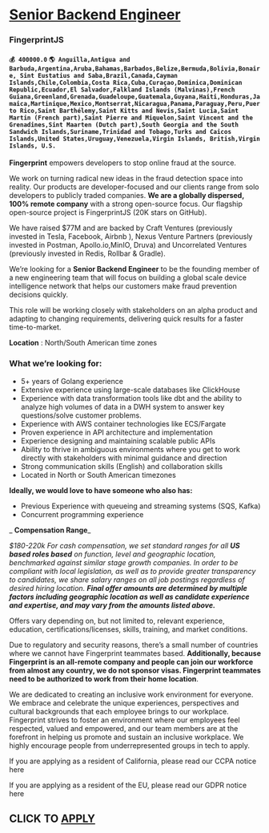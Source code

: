 # [Senior Backend Engineer](https://www.remotewlb.com/apply/senior-backend-engineer-86539)  
### FingerprintJS  
#### `💰 400000.0` `🌎 Anguilla,Antigua and Barbuda,Argentina,Aruba,Bahamas,Barbados,Belize,Bermuda,Bolivia,Bonaire, Sint Eustatius and Saba,Brazil,Canada,Cayman Islands,Chile,Colombia,Costa Rica,Cuba,Curaçao,Dominica,Dominican Republic,Ecuador,El Salvador,Falkland Islands (Malvinas),French Guiana,Greenland,Grenada,Guadeloupe,Guatemala,Guyana,Haiti,Honduras,Jamaica,Martinique,Mexico,Montserrat,Nicaragua,Panama,Paraguay,Peru,Puerto Rico,Saint Barthélemy,Saint Kitts and Nevis,Saint Lucia,Saint Martin (French part),Saint Pierre and Miquelon,Saint Vincent and the Grenadines,Sint Maarten (Dutch part),South Georgia and the South Sandwich Islands,Suriname,Trinidad and Tobago,Turks and Caicos Islands,United States,Uruguay,Venezuela,Virgin Islands, British,Virgin Islands, U.S.`  

**Fingerprint** empowers developers to stop online fraud at the source.

We work on turning radical new ideas in the fraud detection space into reality. Our products are developer-focused and our clients range from solo developers to publicly traded companies. **We are a globally dispersed, 100% remote company** with a strong open-source focus. Our flagship open-source project is FingerprintJS (20K stars on GitHub).

We have raised $77M and are backed by Craft Ventures (previously invested in Tesla, Facebook, Airbnb ), Nexus Venture Partners (previously invested in Postman, Apollo.io,MinIO, Druva) and Uncorrelated Ventures (previously invested in Redis, Rollbar & Gradle).

We’re looking for a **Senior Backend Engineer** to be the founding member of a new engineering team that will focus on building a global scale device intelligence network that helps our customers make fraud prevention decisions quickly.

This role will be working closely with stakeholders on an alpha product and adapting to changing requirements, delivering quick results for a faster time-to-market.

 **Location** : North/South American time zones

### What we’re looking for:

  * 5+ years of Golang experience
  * Extensive experience using large-scale databases like ClickHouse
  * Experience with data transformation tools like dbt and the ability to analyze high volumes of data in a DWH system to answer key questions/solve customer problems.
  * Experience with AWS container technologies like ECS/Fargate
  * Proven experience in API architecture and implementation
  * Experience designing and maintaining scalable public APIs
  * Ability to thrive in ambiguous environments where you get to work directly with stakeholders with minimal guidance and direction
  * Strong communication skills (English) and collaboration skills
  * Located in North or South American timezones

 **Ideally, we would love to have someone who also has:**

  * Previous Experience with queueing and streaming systems (SQS, Kafka)
  * Concurrent programming experience

 _ **Compensation Range**_

 _$180-220k For cash compensation, we set standard ranges for all **US based roles based** on function, level and geographic location, benchmarked against similar stage growth companies. In order to be compliant with local legislation, as well as to provide greater transparency to candidates, we share salary ranges on all job postings regardless of desired hiring location. **Final offer amounts are determined by multiple factors including geographic location as well as candidate experience and expertise, and may vary from the amounts listed above.**_

Offers vary depending on, but not limited to, relevant experience, education, certifications/licenses, skills, training, and market conditions.

Due to regulatory and security reasons, there’s a small number of countries where we cannot have Fingerprint teammates based. **Additionally, because Fingerprint is an all-remote company and people can join our workforce from almost any country, we do not sponsor visas. Fingerprint teammates need to be authorized to work from their home location**.

We are dedicated to creating an inclusive work environment for everyone. We embrace and celebrate the unique experiences, perspectives and cultural backgrounds that each employee brings to our workplace. Fingerprint strives to foster an environment where our employees feel respected, valued and empowered, and our team members are at the forefront in helping us promote and sustain an inclusive workplace. We highly encourage people from underrepresented groups in tech to apply.

If you are applying as a resident of California, please read our CCPA notice here

If you are applying as a resident of the EU, please read our GDPR notice here

  
## CLICK TO [APPLY](https://www.remotewlb.com/apply/senior-backend-engineer-86539)

